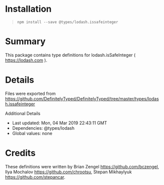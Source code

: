 # Installation
> `npm install --save @types/lodash.issafeinteger`

# Summary
This package contains type definitions for lodash.isSafeInteger ( https://lodash.com ).

# Details
Files were exported from https://github.com/DefinitelyTyped/DefinitelyTyped/tree/master/types/lodash.issafeinteger

Additional Details
 * Last updated: Mon, 04 Mar 2019 22:43:11 GMT
 * Dependencies: @types/lodash
 * Global values: none

# Credits
These definitions were written by Brian Zengel <https://github.com/bczengel>, Ilya Mochalov <https://github.com/chrootsu>, Stepan Mikhaylyuk <https://github.com/stepancar>.
